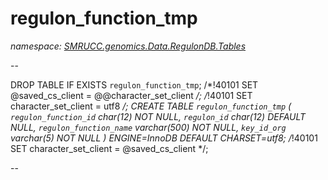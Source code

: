 ﻿# regulon_function_tmp
_namespace: [SMRUCC.genomics.Data.RegulonDB.Tables](./index.md)_

--
 
 DROP TABLE IF EXISTS `regulon_function_tmp`;
 /*!40101 SET @saved_cs_client = @@character_set_client */;
 /*!40101 SET character_set_client = utf8 */;
 CREATE TABLE `regulon_function_tmp` (
 `regulon_function_id` char(12) NOT NULL,
 `regulon_id` char(12) DEFAULT NULL,
 `regulon_function_name` varchar(500) NOT NULL,
 `key_id_org` varchar(5) NOT NULL
 ) ENGINE=InnoDB DEFAULT CHARSET=utf8;
 /*!40101 SET character_set_client = @saved_cs_client */;
 
 --




